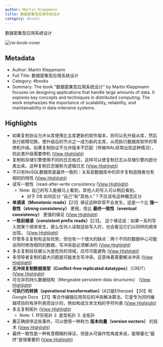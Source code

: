 ```yaml
---
author: Martin Kleppmann
title: 数据密集型应用系统设计
category: #books
---
```

数据密集型应用系统设计

![rw-book-cover](https://readwise-assets.s3.amazonaws.com/media/reader/parsed_document_assets/224938686/NFKRf3yaVgQxUFclDHJi5EeFfgjXuqNYdlymyMpptcw-cover-cover.jpeg)

## Metadata
- Author: Martin Kleppmann
- Full Title: 数据密集型应用系统设计
- Category: #books
- Summary: The book "数据密集型应用系统设计" by Martin Kleppmann focuses on designing applications that handle large amounts of data. It explores key concepts and techniques in distributed computing. The work emphasizes the importance of scalability, reliability, and maintainability in data-intensive systems.

## Highlights
- 如果复制协议允许从库使用比主库更新的软件版本，则可以先升级从库，然后执行故障切换，使升级后的节点之一成为新的主库，从而执行数据库软件的零停机升级。如果复制协议不允许版本不匹配（传输WAL经常出现这种情况），则此类升级需要停机 ([View Highlight](https://read.readwise.io/read/01ja4wm9qqbrgrns9fe1y20saa))
- 复制和存储引擎使用不同的日志格式，这样可以使复制日志从存储引擎内部分离出来。这种复制日志被称为逻辑日志 ([View Highlight](https://read.readwise.io/read/01ja4wr7e3mtsmyvjqf0tcjxz0))
- 不只有NoSQL数据库是最终一致的：关系型数据库中的异步复制追随者也有相同的特性 ([View Highlight](https://read.readwise.io/read/01ja4xycwwv743fzvzzqemw4zf))
- 读写一致性（read-after-write consistency ([View Highlight](https://read.readwise.io/read/01ja4y3fj0sxgj7qbjhcd913dd))
    - Note: 自己的写入能被马上看到，其他人的写入可以稍后看到。
      - 对于 DB 如何区分 “自己”和“其他人”？不应该有这种概念区分
- **单调读（Monotonic reads）**【23】保证这种异常不会发生。这是一个比 **强一致性（strong consistency）** 更弱，但比 **最终一致性（eventual consistency）** 更强的保证 ([View Highlight](https://read.readwise.io/read/01ja4z4s38tvcrd0q7shr2nyc2))
- **一致前缀读（consistent prefix reads）**【23】。 这个保证说：如果一系列写入按某个顺序发生，那么任何人读取这些写入时，也会看见它们以同样的顺序出现。 ([View Highlight](https://read.readwise.io/read/01ja4zc7a30q1nwja451b455sx))
- 尽管多主复制有这些优势，但也有一个很大的缺点：两个不同的数据中心可能会同时修改相同的数据，写冲突是必须解决的 ([View Highlight](https://read.readwise.io/read/01ja50546a52mg83cm1scfehdr))
- 多主复制往往被认为是危险的领域，应尽可能避免 ([View Highlight](https://read.readwise.io/read/01ja504qcq325d3vxfz7xmm8sh))
- 多领导者复制的最大问题是可能发生写冲突，这意味着需要解决冲突 ([View Highlight](https://read.readwise.io/read/01ja50bj90bgm6ppvyxe7v938b))
- **无冲突复制数据类型（Conflict-free replicated datatypes）**（CRDT） ([View Highlight](https://read.readwise.io/read/01ja51qg3rwcsn1hcj826zhbmd))
- 可合并的持久数据结构（Mergeable persistent data structures） ([View Highlight](https://read.readwise.io/read/01ja51qvwvhmcys23yhj9bk9n9))
- **可执行的转换（operational transformation）**[42]是Etherpad 【30】和Google Docs 【31】等合作编辑应用背后的冲突解决算法。它是专为同时编辑项目的有序列表而设计的，例如构成文本文档的字符列表 ([View Highlight](https://read.readwise.io/read/01ja51rceckz48cxe5s0qh9r8z))
- 多主复制拓扑 ([View Highlight](https://read.readwise.io/read/01ja51yrhvaybma9e9hb3hq9xs))
    - Note: 1. 环形拓扑
      2. 星型拓扑
      3. 全拓扑
- 要正确排序这些事件，可以使用一种称为 **版本向量（version vectors）** 的技术 ([View Highlight](https://read.readwise.io/read/01ja52a1wqgj94jzgvr06xk38d))
- 最终一致性是一种有意模糊的保证，但是从可操作性角度来说，能够量化“最终”是很重要的 ([View Highlight](https://read.readwise.io/read/01ja53pfs36xct7zzt3sqhzv39))
